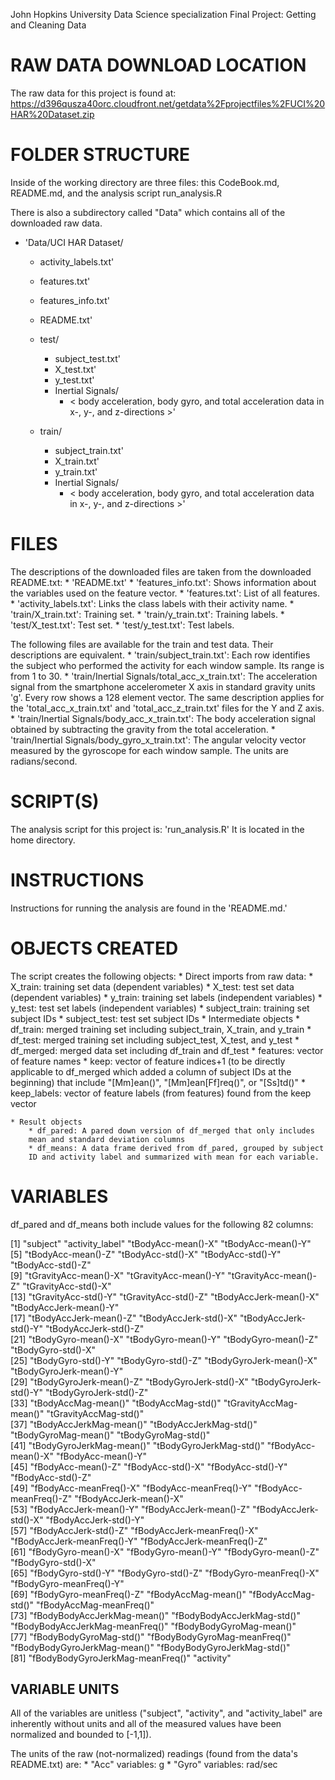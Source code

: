 John Hopkins University Data Science specialization
Final Project: Getting and Cleaning Data

# RAW DATA DOWNLOAD LOCATION
The raw data for this project is found at:
https://d396qusza40orc.cloudfront.net/getdata%2Fprojectfiles%2FUCI%20HAR%20Dataset.zip

# FOLDER STRUCTURE
Inside of the working directory are three files: this CodeBook.md, README.md,
and the analysis script run_analysis.R

There is also a subdirectory called "Data" which contains all of the downloaded
raw data.

* 'Data/UCI HAR Dataset/
    * activity_labels.txt'
    * features.txt'
    * features_info.txt'
    * README.txt'

    * test/
        * subject_test.txt'
        * X_test.txt'
        * y_test.txt'
        * Inertial Signals/
            * < body acceleration, body gyro, and total acceleration data
            in x-, y-, and z-directions >'
           
    * train/
        * subject_train.txt'
        * X_train.txt'
        * y_train.txt'
        * Inertial Signals/
            * < body acceleration, body gyro, and total acceleration data  
            in x-, y-, and z-directions >'

# FILES
The descriptions of the downloaded files are taken from the downloaded 
README.txt:
    * 'README.txt'
    * 'features_info.txt': Shows information about the variables used on the 
    feature vector.
    * 'features.txt': List of all features.
    * 'activity_labels.txt': Links the class labels with their activity name.
    * 'train/X_train.txt': Training set.
    * 'train/y_train.txt': Training labels.
    * 'test/X_test.txt': Test set.
    * 'test/y_test.txt': Test labels.

The following files are available for the train and test data. Their 
descriptions are equivalent. 
    * 'train/subject_train.txt': Each row identifies the subject who performed 
    the activity for each window sample. Its range is from 1 to 30. 
    * 'train/Inertial Signals/total_acc_x_train.txt': The acceleration signal 
    from the smartphone accelerometer X axis in standard gravity units 'g'. 
    Every row shows a 128 element vector. The same description applies for the 
    'total_acc_x_train.txt' and 'total_acc_z_train.txt' files for the Y and Z 
    axis. 
    * 'train/Inertial Signals/body_acc_x_train.txt': The body acceleration 
    signal obtained by subtracting the gravity from the total acceleration. 
    * 'train/Inertial Signals/body_gyro_x_train.txt': The angular velocity 
    vector measured by the gyroscope for each window sample. The units are 
    radians/second. 
            
# SCRIPT(S)
The analysis script for this project is: 'run_analysis.R'
It is located in the home directory.

# INSTRUCTIONS
Instructions for running the analysis are found in the 'README.md.'

# OBJECTS CREATED
The script creates the following objects:
    * Direct imports from raw data:
        * X_train: training set data (dependent variables)
        * X_test: test set data (dependent variables)
        * y_train: training set labels (independent variables)
        * y_test: test set labels (independent variables)
        * subject_train: training set subject IDs
        * subject_test: test set subject IDs
    * Intermediate objects
        * df_train: merged training set including subject_train, X_train, and
        y_train
        * df_test: merged training set including subject_test, X_test, and 
        y_test
        * df_merged: merged data set including df_train and df_test
        * features: vector of feature names
        * keep: vector of feature indices+1 (to be directly applicable to 
        df_merged which added a column of subject IDs at the beginning) that
        include "[Mm]ean()", "[Mm]ean[Ff]req()", or "[Ss]td()"
        * keep_labels: vector of feature labels (from features) found from the 
        keep vector
        
    * Result objects
        * df_pared: A pared down version of df_merged that only includes
        mean and standard deviation columns
        * df_means: A data frame derived from df_pared, grouped by subject
        ID and activity label and summarized with mean for each variable.
        
# VARIABLES
df_pared and df_means both include values for the following 82 columns:

 [1] "subject"                         "activity_label"                  "tBodyAcc-mean()-X"               "tBodyAcc-mean()-Y"              
 [5] "tBodyAcc-mean()-Z"               "tBodyAcc-std()-X"                "tBodyAcc-std()-Y"                "tBodyAcc-std()-Z"               
 [9] "tGravityAcc-mean()-X"            "tGravityAcc-mean()-Y"            "tGravityAcc-mean()-Z"            "tGravityAcc-std()-X"            
[13] "tGravityAcc-std()-Y"             "tGravityAcc-std()-Z"             "tBodyAccJerk-mean()-X"           "tBodyAccJerk-mean()-Y"          
[17] "tBodyAccJerk-mean()-Z"           "tBodyAccJerk-std()-X"            "tBodyAccJerk-std()-Y"            "tBodyAccJerk-std()-Z"           
[21] "tBodyGyro-mean()-X"              "tBodyGyro-mean()-Y"              "tBodyGyro-mean()-Z"              "tBodyGyro-std()-X"              
[25] "tBodyGyro-std()-Y"               "tBodyGyro-std()-Z"               "tBodyGyroJerk-mean()-X"          "tBodyGyroJerk-mean()-Y"         
[29] "tBodyGyroJerk-mean()-Z"          "tBodyGyroJerk-std()-X"           "tBodyGyroJerk-std()-Y"           "tBodyGyroJerk-std()-Z"          
[33] "tBodyAccMag-mean()"              "tBodyAccMag-std()"               "tGravityAccMag-mean()"           "tGravityAccMag-std()"           
[37] "tBodyAccJerkMag-mean()"          "tBodyAccJerkMag-std()"           "tBodyGyroMag-mean()"             "tBodyGyroMag-std()"             
[41] "tBodyGyroJerkMag-mean()"         "tBodyGyroJerkMag-std()"          "fBodyAcc-mean()-X"               "fBodyAcc-mean()-Y"              
[45] "fBodyAcc-mean()-Z"               "fBodyAcc-std()-X"                "fBodyAcc-std()-Y"                "fBodyAcc-std()-Z"               
[49] "fBodyAcc-meanFreq()-X"           "fBodyAcc-meanFreq()-Y"           "fBodyAcc-meanFreq()-Z"           "fBodyAccJerk-mean()-X"          
[53] "fBodyAccJerk-mean()-Y"           "fBodyAccJerk-mean()-Z"           "fBodyAccJerk-std()-X"            "fBodyAccJerk-std()-Y"           
[57] "fBodyAccJerk-std()-Z"            "fBodyAccJerk-meanFreq()-X"       "fBodyAccJerk-meanFreq()-Y"       "fBodyAccJerk-meanFreq()-Z"      
[61] "fBodyGyro-mean()-X"              "fBodyGyro-mean()-Y"              "fBodyGyro-mean()-Z"              "fBodyGyro-std()-X"              
[65] "fBodyGyro-std()-Y"               "fBodyGyro-std()-Z"               "fBodyGyro-meanFreq()-X"          "fBodyGyro-meanFreq()-Y"         
[69] "fBodyGyro-meanFreq()-Z"          "fBodyAccMag-mean()"              "fBodyAccMag-std()"               "fBodyAccMag-meanFreq()"         
[73] "fBodyBodyAccJerkMag-mean()"      "fBodyBodyAccJerkMag-std()"       "fBodyBodyAccJerkMag-meanFreq()"  "fBodyBodyGyroMag-mean()"        
[77] "fBodyBodyGyroMag-std()"          "fBodyBodyGyroMag-meanFreq()"     "fBodyBodyGyroJerkMag-mean()"     "fBodyBodyGyroJerkMag-std()"     
[81] "fBodyBodyGyroJerkMag-meanFreq()" "activity" 

## VARIABLE UNITS
All of the variables are unitless ("subject", "activity", and "activity_label"
are inherently without units and all of the measured values have been
normalized and bounded to [-1,1]).

The units of the raw (not-normalized) readings (found from the data's 
README.txt) are:
    * "Acc" variables:  g
    * "Gyro" variables: rad/sec